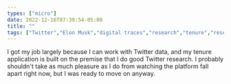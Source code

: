 ```yaml
---
types: ["micro"]
date: 2022-12-16T07:39:54-05:00
title: ""
tags: ["Twitter","Elon Musk","digital traces","research","tenure","research"]
---
```

I got my job largely because I can work with Twitter data, and my tenure application is built on the premise that I do good Twitter research. I probably shouldn't take as much pleasure as I do from watching the platform fall apart right now, but I was ready to move on anyway.
